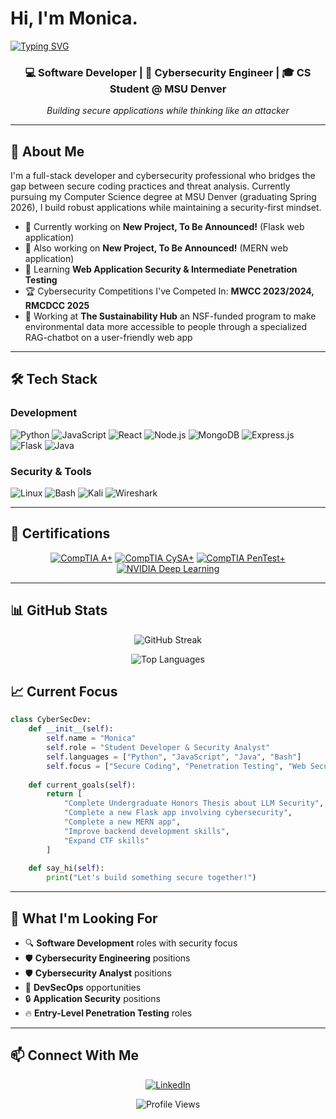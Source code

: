 # Hi, I'm Monica.
[![Typing SVG](https://readme-typing-svg.herokuapp.com?font=Fira+Code&pause=1000&color=2F81F7&width=435&lines=Full+Stack+Intern;Aspiring+Cybersecurity+Engineer;Aspiring+Software+Developer;Reader+of+Books;Open-Source+Software+Enthusiast;CTF+Competitor;Can+Make+Code+Do+Things;Can+Test+Code+Does+Stuff+Right;Breaker+of+Vulnerable+Code;Seeker+of+Knowledge;Tamer+of+Python;I+Like+Ice+Cream)](https://git.io/typing-svg)

<div align="center">
  
### 💻 Software Developer | 🔐 Cybersecurity Engineer | 🎓 CS Student @ MSU Denver

*Building secure applications while thinking like an attacker*

</div>

---

## 🚀 About Me

I'm a full-stack developer and cybersecurity professional who bridges the gap between secure coding practices and threat analysis. Currently pursuing my Computer Science degree at MSU Denver (graduating Spring 2026), I build robust applications while maintaining a security-first mindset.

- 🔭 Currently working on **New Project, To Be Announced!** (Flask web application)
- 🎨 Also working on **New Project, To Be Announced!** (MERN web application)
- 🌱 Learning **Web Application Security & Intermediate Penetration Testing**
- 🏆 Cybersecurity Competitions I've Competed In: **MWCC 2023/2024, RMCDCC 2025**
- 💼 Working at **The Sustainability Hub** an NSF-funded program to make environmental data more accessible to people through a specialized RAG-chatbot on a user-friendly web app
<!-- - 🎯 Goal: **DevSecOps Engineer → Penetration Tester → Red Team** -->
<!--
**MonRos3/MonRos3** is a ✨ _special_ ✨ repository because its `README.md` (this file) appears on your GitHub profile.

Here are some ideas to get you started:

- 🔭 I’m currently working on ...
- 🌱 I’m currently learning ...
- 👯 I’m looking to collaborate on ...
- 🤔 I’m looking for help with ...
- 💬 Ask me about ...
- 📫 How to reach me: ...
- 😄 Pronouns: ...
- ⚡ Fun fact: ...
-->

---

## 🛠️ Tech Stack

### Development
![Python](https://img.shields.io/badge/Python-3776AB?style=for-the-badge&logo=python&logoColor=white)
![JavaScript](https://img.shields.io/badge/JavaScript-F7DF1E?style=for-the-badge&logo=javascript&logoColor=black)
![React](https://img.shields.io/badge/React-20232A?style=for-the-badge&logo=react&logoColor=61DAFB)
![Node.js](https://img.shields.io/badge/Node.js-43853D?style=for-the-badge&logo=node.js&logoColor=white)
![MongoDB](https://img.shields.io/badge/MongoDB-4EA94B?style=for-the-badge&logo=mongodb&logoColor=white)
![Express.js](https://img.shields.io/badge/Express.js-404D59?style=for-the-badge)
![Flask](https://img.shields.io/badge/Flask-000000?style=for-the-badge&logo=flask&logoColor=white)
![Java](https://img.shields.io/badge/Java-ED8B00?style=for-the-badge&logo=java&logoColor=white)

### Security & Tools
![Linux](https://img.shields.io/badge/Linux-FCC624?style=for-the-badge&logo=linux&logoColor=black)
![Bash](https://img.shields.io/badge/Shell_Script-121011?style=for-the-badge&logo=gnu-bash&logoColor=white)
![Kali](https://img.shields.io/badge/Kali-268BEE?style=for-the-badge&logo=kalilinux&logoColor=white)
![Wireshark](https://img.shields.io/badge/Wireshark-1679A7?style=for-the-badge&logo=wireshark&logoColor=white)

---

## 🏅 Certifications

<div align="center">

[![CompTIA A+](https://img.shields.io/badge/CompTIA-A+-red?style=for-the-badge&logo=comptia&logoColor=white)](https://www.credly.com/badges/4c4f1317-2bf3-48f3-b133-2558b063b935/linked_in_profile)
[![CompTIA CySA+](https://img.shields.io/badge/CompTIA-CySA+-red?style=for-the-badge&logo=comptia&logoColor=white)]([https://www.comptia.org/certifications/cysa](https://www.credly.com/badges/3a2d47b1-969d-4658-82b5-f5fb2d9969e2/public_url))
[![CompTIA PenTest+](https://img.shields.io/badge/CompTIA-PenTest+-red?style=for-the-badge&logo=comptia&logoColor=white)](https://www.credly.com/badges/5eaf1446-01ba-4167-a25e-57d44f06ffdc/linked_in_profile)
[![NVIDIA Deep Learning](https://img.shields.io/badge/NVIDIA-Deep_Learning_Fundamentals-76B900?style=for-the-badge&logo=nvidia&logoColor=white)](https://learn.nvidia.com/certificates?id=bPvbtuttRAiCG7UsXrkv2w)

</div>

---

## 📊 GitHub Stats

<div align="center">

<!--
![GitHub Stats](https://github-readme-stats.vercel.app/api?username=MonRos3&theme=tokyonight&hide_border=false&include_all_commits=true&count_private=true)
-->

![GitHub Streak](https://github-readme-streak-stats.herokuapp.com/?user=MonRos3&theme=tokyonight&hide_border=false)

![Top Languages](https://github-readme-stats.vercel.app/api/top-langs/?username=MonRos3&theme=tokyonight&hide_border=false&include_all_commits=true&count_private=true&layout=compact)

</div>

<!--
---

## 🏆 Recent Achievements

- 🚩 **RMCDCC 2025** - Rocky Mountain Collegiate Cyber Defence Competition Participant
- 🚩 **MWCC CTF** - Capture The Flag competitions (2023, 2024)
- 🎓 **Dean's List** - Academic Excellence (if applicable)
- 💻 **Goal Buddy** - Full-stack Flask application development

---
-->

## 📈 Current Focus

```python
class CyberSecDev:
    def __init__(self):
        self.name = "Monica"
        self.role = "Student Developer & Security Analyst"
        self.languages = ["Python", "JavaScript", "Java", "Bash"]
        self.focus = ["Secure Coding", "Penetration Testing", "Web Security"]
        
    def current_goals(self):
        return [
            "Complete Undergraduate Honors Thesis about LLM Security",
            "Complete a new Flask app involving cybersecurity",
            "Complete a new MERN app",
            "Improve backend development skills",
            "Expand CTF skills"
        ]
        
    def say_hi(self):
        print("Let's build something secure together!")
```

---

## 🎯 What I'm Looking For

- 🔍 **Software Development** roles with security focus
- 🛡️ **Cybersecurity Engineering** positions
- 🛡️ **Cybersecurity Analyst** positions  
- 🚀 **DevSecOps** opportunities
- 🔒 **Application Security** positions
- 🔥 **Entry-Level Penetration Testing** roles

---

## 📫 Connect With Me

<div align="center">

[![LinkedIn](https://img.shields.io/badge/LinkedIn-0077B5?style=for-the-badge&logo=linkedin&logoColor=white)](https://www.linkedin.com/in/monica-ball303/)
<!--
[![GitHub](https://img.shields.io/badge/GitHub-100000?style=for-the-badge&logo=github&logoColor=white)](https://github.com/yourusername)
[![Email](https://img.shields.io/badge/Email-D14836?style=for-the-badge&logo=gmail&logoColor=white)](mailto:your.email@example.com)
-->

<!--
</div>

---

## 💭 Random Dev Quote
![](https://quotes-github-readme.vercel.app/api?type=horizontal&theme=tokyonight)

---

<div align="center">

### "The best way to predict the future is to invent it, securely." 🔐
-->

![Profile Views](https://komarev.com/ghpvc/?username=MonRos3&color=blueviolet&style=for-the-badge)

</div>
